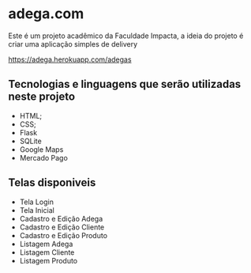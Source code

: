 # adega.com
Este é um projeto acadêmico da Faculdade Impacta, a ideia do projeto é criar uma aplicação simples de delivery

https://adega.herokuapp.com/adegas

## Tecnologias e linguagens que serão utilizadas neste projeto
- HTML;
- CSS;
- Flask 
- SQLite
- Google Maps
- Mercado Pago

## Telas disponiveis 
- Tela Login
- Tela Inicial
- Cadastro e Edição Adega
- Cadastro e Edição Cliente
- Cadastro e Edição Produto
- Listagem Adega
- Listagem Cliente
- Listagem Produto

